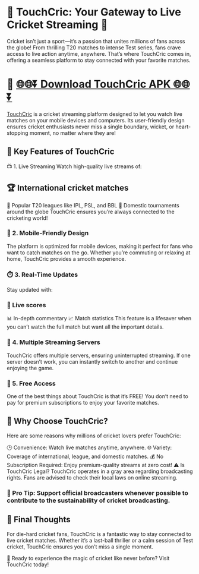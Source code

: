 # 🏏 TouchCric: Your Gateway to Live Cricket Streaming 🏏

Cricket isn’t just a sport—it’s a passion that unites millions of fans across the globe! From thrilling T20 matches to intense Test series, fans crave access to live action anytime, anywhere. That’s where TouchCric comes in, offering a seamless platform to stay connected with your favorite matches.

# 🎯 <a href="touchcric-live.com">🌐🌐⏬ Download TouchCric APK 🌐🌐⏬</a>
<a href="https://touchcric-live.com">TouchCric</a> is a cricket streaming platform designed to let you watch live matches on your mobile devices and computers. Its user-friendly design ensures cricket enthusiasts never miss a single boundary, wicket, or heart-stopping moment, no matter where they are!

## 🌟 Key Features of TouchCric
📺 1. Live Streaming
Watch high-quality live streams of:

## 🏆 International cricket matches
🎇 Popular T20 leagues like IPL, PSL, and BBL
🏏 Domestic tournaments around the globe
TouchCric ensures you’re always connected to the cricketing world!

### 📱 2. Mobile-Friendly Design
The platform is optimized for mobile devices, making it perfect for fans who want to catch matches on the go. Whether you’re commuting or relaxing at home, TouchCric provides a smooth experience.

### ⏱️ 3. Real-Time Updates
Stay updated with:

### 🔴 Live scores
📊 In-depth commentary
📈 Match statistics
This feature is a lifesaver when you can’t watch the full match but want all the important details.

### 🔄 4. Multiple Streaming Servers
TouchCric offers multiple servers, ensuring uninterrupted streaming. If one server doesn’t work, you can instantly switch to another and continue enjoying the game.

### 🎁 5. Free Access
One of the best things about TouchCric is that it’s FREE! You don’t need to pay for premium subscriptions to enjoy your favorite matches.

## 🤔 Why Choose TouchCric?
Here are some reasons why millions of cricket lovers prefer TouchCric:

🕒 Convenience: Watch live matches anytime, anywhere.
🌐 Variety: Coverage of international, league, and domestic matches.
💰 No Subscription Required: Enjoy premium-quality streams at zero cost!
⚠️ Is TouchCric Legal?
TouchCric operates in a gray area regarding broadcasting rights. Fans are advised to check their local laws on online streaming.

### 🛑 Pro Tip: Support official broadcasters whenever possible to contribute to the sustainability of cricket broadcasting.

## 🏅 Final Thoughts
For die-hard cricket fans, TouchCric is a fantastic way to stay connected to live cricket matches. Whether it’s a last-ball thriller or a calm session of Test cricket, TouchCric ensures you don’t miss a single moment.

🎉 Ready to experience the magic of cricket like never before? Visit TouchCric today!
